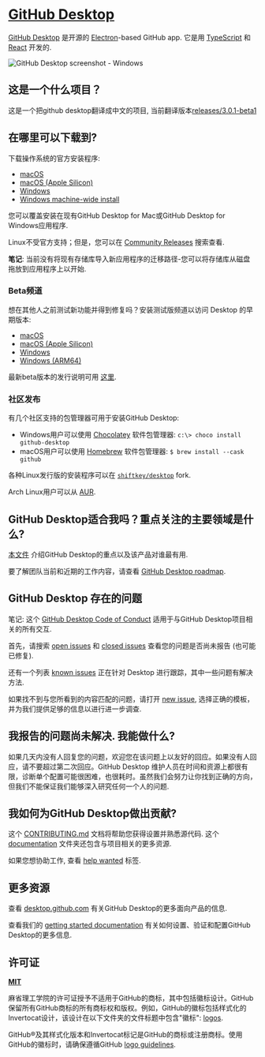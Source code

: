 # [GitHub Desktop](https://desktop.github.com)

[GitHub Desktop](https://desktop.github.com/) 是开源的 [Electron](https://www.electronjs.org/)-based
GitHub app. 它是用 [TypeScript](http://www.typescriptlang.org) 和 [React](https://reactjs.org/) 开发的.

![GitHub Desktop screenshot - Windows](https://cloud.githubusercontent.com/assets/359239/26094502/a1f56d02-3a5d-11e7-8799-23c7ba5e5106.png)

## 这是一个什么项目？

这是一个把github desktop翻译成中文的项目, 当前翻译版本[releases/3.0.1-beta1](https://github.com/gouzil/github-desktop-zh/tree/releases/3.0.1-beta1)

## 在哪里可以下载到?

下载操作系统的官方安装程序:

 - [macOS](https://central.github.com/deployments/desktop/desktop/latest/darwin)
 - [macOS (Apple Silicon)](https://central.github.com/deployments/desktop/desktop/latest/darwin-arm64)
 - [Windows](https://central.github.com/deployments/desktop/desktop/latest/win32)
 - [Windows machine-wide install](https://central.github.com/deployments/desktop/desktop/latest/win32?format=msi)

您可以覆盖安装在现有GitHub Desktop for Mac或GitHub Desktop for Windows应用程序.

Linux不受官方支持；但是，您可以在 [Community Releases](https://github.com/desktop/desktop#community-releases) 搜索查看.

**笔记**: 当前没有将现有存储库导入新应用程序的迁移路径-您可以将存储库从磁盘拖放到应用程序上以开始.


### Beta频道

想在其他人之前测试新功能并得到修复吗？安装测试版频道以访问 Desktop 的早期版本:

 - [macOS](https://central.github.com/deployments/desktop/desktop/latest/darwin?env=beta)
 - [macOS (Apple Silicon)](https://central.github.com/deployments/desktop/desktop/latest/darwin-arm64?env=beta)
 - [Windows](https://central.github.com/deployments/desktop/desktop/latest/win32?env=beta)
 - [Windows (ARM64)](https://central.github.com/deployments/desktop/desktop/latest/win32-arm64?env=beta)
 
最新beta版本的发行说明可用 [这里](https://desktop.github.com/release-notes/?env=beta).

### 社区发布

有几个社区支持的包管理器可用于安装GitHub Desktop:

 - Windows用户可以使用 [Chocolatey](https://chocolatey.org/) 软件包管理器:
      `c:\> choco install github-desktop`
 - macOS用户可以使用 [Homebrew](https://brew.sh/) 软件包管理器:
      `$ brew install --cask github`

各种Linux发行版的安装程序可以在
[`shiftkey/desktop`](https://github.com/shiftkey/desktop) fork.

Arch Linux用户可以从
[AUR](https://aur.archlinux.org/packages/github-desktop-bin/).

## GitHub Desktop适合我吗？重点关注的主要领域是什么?

[本文件](https://github.com/desktop/desktop/blob/development/docs/process/what-is-desktop.md) 介绍GitHub Desktop的重点以及该产品对谁最有用.

要了解团队当前和近期的工作内容，请查看 [GitHub Desktop roadmap](https://github.com/desktop/desktop/blob/development/docs/process/roadmap.md).

## GitHub Desktop 存在的问题

笔记: 这个 [GitHub Desktop Code of Conduct](https://github.com/desktop/desktop/blob/development/CODE_OF_CONDUCT.md) 适用于与GitHub Desktop项目相关的所有交互.

首先，请搜索 [open issues](https://github.com/desktop/desktop/issues?q=is%3Aopen)
和 [closed issues](https://github.com/desktop/desktop/issues?q=is%3Aclosed)
查看您的问题是否尚未报告 (也可能已修复).

还有一个列表 [known issues](https://github.com/desktop/desktop/blob/development/docs/known-issues.md)
正在针对 Desktop 进行跟踪，其中一些问题有解决方法.

如果找不到与您所看到的内容匹配的问题，请打开 [new issue](https://github.com/desktop/desktop/issues/new/choose),
选择正确的模板，并为我们提供足够的信息以进行进一步调查.

## 我报告的问题尚未解决. 我能做什么?

如果几天内没有人回复您的问题，欢迎您在该问题上以友好的回应。如果没有人回应，请不要超过第二次回应。GitHub Desktop 维护人员在时间和资源上都很有限，诊断单个配置可能很困难，也很耗时。虽然我们会努力让你找到正确的方向，但我们不能保证我们能够深入研究任何一个人的问题.

## 我如何为GitHub Desktop做出贡献?

这个 [CONTRIBUTING.md](./.github/CONTRIBUTING.md) 文档将帮助您获得设置并熟悉源代码. 这个 [documentation](docs/) 文件夹还包含与项目相关的更多资源.

如果您想协助工作, 查看 [help wanted](https://github.com/desktop/desktop/issues?q=is%3Aissue+is%3Aopen+label%3A%22help%20wanted%22) 标签.

## 更多资源

查看 [desktop.github.com](https://desktop.github.com) 有关GitHub Desktop的更多面向产品的信息.


查看我们的 [getting started documentation](https://docs.github.com/en/desktop/installing-and-configuring-github-desktop/overview/getting-started-with-github-desktop) 有关如何设置、验证和配置GitHub Desktop的更多信息.

## 许可证

**[MIT](LICENSE)**

麻省理工学院的许可证授予不适用于GitHub的商标，其中包括徽标设计。GitHub保留所有GitHub商标的所有商标权和版权。例如，GitHub的徽标包括样式化的Invertocat设计，该设计在以下文件夹的文件标题中包含"徽标": [logos](app/static/logos).

GitHub®及其样式化版本和Invertocat标记是GitHub的商标或注册商标。使用GitHub的徽标时，请确保遵循GitHub [logo guidelines](https://github.com/logos).
